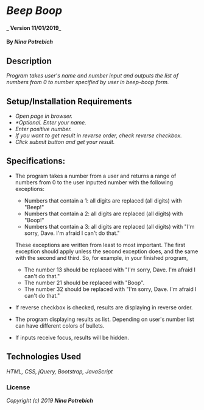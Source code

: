 # _Beep Boop_

#### _ Version 11/01/2019_

#### By _**Nina Potrebich**_

## Description

_Program takes user's name and number input and outputs the list of numbers from 0 to number specified by user in beep-boop form._

## Setup/Installation Requirements

* _Open page in browser._
* _*Optional. Enter your name._
* _Enter positive number._
* _If you want to get result in reverse order, check reverse checkbox._
* _Click submit button and get your result._

## Specifications:
* The program takes a number from a user and returns a range of numbers from 0 to the user inputted number with the following exceptions:
    * Numbers that contain a 1: all digits are replaced (all digits) with "Beep!"
    * Numbers that contain a 2: all digits are replaced (all digits) with "Boop!"
    * Numbers that contain a 3: all digits are replaced (all digits) with "I'm sorry, Dave. I'm afraid I can't do that."
    
    These exceptions are written from least to most important. The first exception should apply unless the second exception does, and the same with the second and third. So, for example, in your finished program,
    * The number 13 should be replaced with "I'm sorry, Dave. I'm afraid I can't do that."
    * The number 21 should be replaced with "Boop".
    * The number 32 should be replaced with "I'm sorry, Dave. I'm afraid I can't do that."
* If reverse checkbox is checked, results are displaying in reverse order.
* The program displaying results as list. Depending on user's number list can have different colors of bullets.
* If inputs receive focus, results will be hidden.


## Technologies Used

_HTML, CSS, jQuery, Bootstrap, JavaScript_

### License

*_Copyright (c) 2019 **Nina Potrebich**_*

